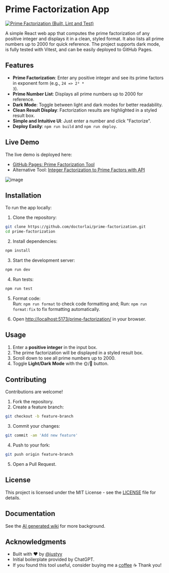 # Prime Factorization App
[![Prime Factorization (Built, Lint and Test)](https://github.com/DoctorLai/prime-factorization/actions/workflows/ci.yaml/badge.svg?branch=main)](https://github.com/DoctorLai/prime-factorization/actions/workflows/ci.yaml)

A simple React web app that computes the prime factorization of any positive integer and displays it in a clean, styled format. It also lists all prime numbers up to 2000 for quick reference. The project supports dark mode, is fully tested with Vitest, and can be easily deployed to GitHub Pages.

## Features

- **Prime Factorization**: Enter any positive integer and see its prime factors in exponent form (e.g., <code>24 => 2³ * 3</code>).
- **Prime Number List**: Displays all prime numbers up to 2000 for reference.
- **Dark Mode**: Toggle between light and dark modes for better readability.
- **Clean Result Display**: Factorization results are highlighted in a styled result box.
- **Simple and Intuitive UI**: Just enter a number and click "Factorize".
- **Deploy Easily**: <code>npm run build</code> and <code>npm run deploy</code>.

## Live Demo

The live demo is deployed here:  
- [GitHub Pages: Prime Factorization Tool](https://doctorlai.github.io/prime-factorization/)
- Alternative Tool: [Integer Factorization to Prime Factors with API](https://helloacm.com/tools/factor/)

<img alt="image" src="https://github.com/user-attachments/assets/153265a2-7331-4098-a527-f2b58bcbcbe9" />

## Installation

To run the app locally:

1. Clone the repository:  
```bash
git clone https://github.com/doctorlai/prime-factorization.git  
cd prime-factorization
```

2. Install dependencies:  
```bash
npm install
```

3. Start the development server:  
```bash
npm run dev
```

4. Run tests:  
```bash
npm run test
```

5. Format code:  
Run: <code>npm run format</code> to check code formatting and;
Run: <code>npm run format:fix</code> to fix formatting automatically.

6. Open [http://localhost:5173/prime-factorization/](http://localhost:5173/prime-factorization/) in your browser.

## Usage
1. Enter a **positive integer** in the input box.  
2. The prime factorization will be displayed in a styled result box.  
3. Scroll down to see all prime numbers up to 2000.  
4. Toggle **Light/Dark Mode** with the 🌞/🌙 button.  

## Contributing

Contributions are welcome!
1. Fork the repository.  
2. Create a feature branch:  
```bash
git checkout -b feature-branch
```

3. Commit your changes:  
```bash
git commit -am 'Add new feature'
```

4. Push to your fork:  
```bash
git push origin feature-branch
```

5. Open a Pull Request.  

## License

This project is licensed under the MIT License - see the [LICENSE](./LICENSE) file for details.

## Documentation

See the [AI generated wiki](https://deepwiki.com/DoctorLai/prime-factorization) for more background.

## Acknowledgments

- Built with ❤️ by [@justyy](https://github.com/doctorlai)  
- Initial boilerplate provided by ChatGPT.
- If you found this tool useful, consider buying me a [coffee](https://justyy.com/out/bmc) ☕ Thank you!
